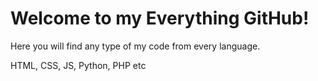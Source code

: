 # Welcome to my Everything GitHub!

Here you will find any type of my code from every language.

HTML, CSS, JS, Python, PHP etc
